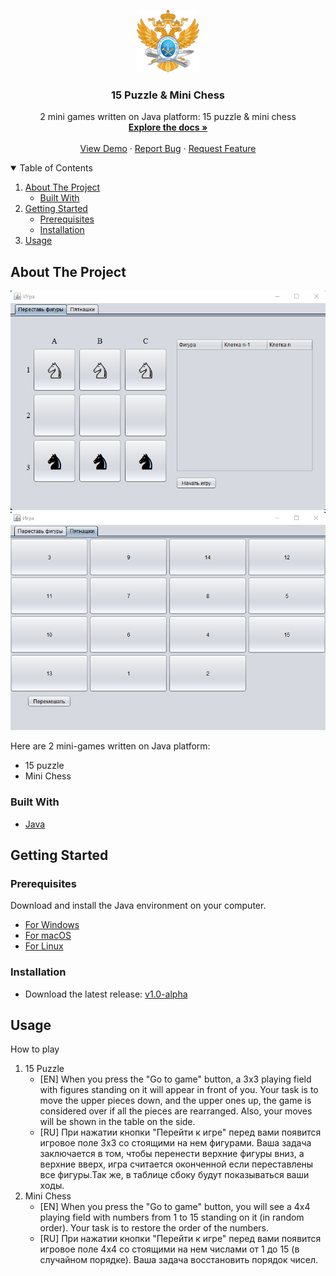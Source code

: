 <!-- PROJECT LOGO -->
<p align="center">
  <a>
    <img src="images/logo.png" alt="Logo" width="100" height="100">
  </a>

  <h3 align="center">15 Puzzle & Mini Chess</h3>

  <p align="center">
    2 mini games written on Java platform: 15 puzzle & mini chess
    <br />
    <a href="https://github.com/xuancanhit99/MiniChessAnd15Puzzle"><strong>Explore the docs »</strong></a>
    <br />
    <br />
    <a href="https://github.com/xuancanhit99/MiniChessAnd15Puzzle">View Demo</a>
    ·
    <a href="https://github.com/xuancanhit99/MiniChessAnd15Puzzle/issues">Report Bug</a>
    ·
    <a href="https://github.com/xuancanhit99/MiniChessAnd15Puzzle/issues">Request Feature</a>
  </p>



<!-- TABLE OF CONTENTS -->
<details open="open">
  <summary>Table of Contents</summary>
  <ol>
    <li>
      <a href="#about-the-project">About The Project</a>
      <ul>
        <li><a href="#built-with">Built With</a></li>
      </ul>
    </li>
    <li>
      <a href="#getting-started">Getting Started</a>
      <ul>
        <li><a href="#prerequisites">Prerequisites</a></li>
        <li><a href="#installation">Installation</a></li>
      </ul>
    </li>
    <li><a href="#usage">Usage</a></li>
  </ol>
</details>



<!-- ABOUT THE PROJECT -->
## About The Project

[![15 Puzzle][product-screenshot]](https://en.wikipedia.org/wiki/15_puzzle)
[![Mini Chess][product-screenshot1]]()

Here are 2 mini-games written on Java platform:
* 15 puzzle
* Mini Chess


### Built With

* [Java](https://www.java.com/)


<!-- GETTING STARTED -->
## Getting Started

### Prerequisites

Download and install the Java environment on your computer.

* [For Windows](https://www.oracle.com/java/technologies/downloads/#jdk17-windows)
* [For macOS](https://www.oracle.com/java/technologies/downloads/#jdk17-mac)
* [For Linux](https://www.oracle.com/java/technologies/downloads/#jdk17-linux)
### Installation

* Download the latest release: [v1.0-alpha](https://github.com/xuancanhit99/MiniChessAnd15Puzzle/releases/tag/v1.0-alpha)

<!-- USAGE EXAMPLES -->
## Usage
How to play
1. 15 Puzzle
    * [EN] When you press the "Go to game" button, a 3x3 playing field with figures standing on it will appear in front of you. Your task is to move the upper pieces down, and the upper ones up, the game is considered over if all the pieces are rearranged. Also, your moves will be shown in the table on the side.
    * [RU] При нажатии кнопки "Перейти к игре" перед вами появится игровое поле 3х3 со стоящими на нем фигурами. Ваша задача заключается в том, чтобы перенести верхние фигуры вниз, а верхние вверх, игра считается оконченной если переставлены все фигуры.Так же, в таблице сбоку будут показываться ваши ходы.
2. Mini Chess
    * [EN] When you press the "Go to game" button, you will see a 4x4 playing field with numbers from 1 to 15 standing on it (in random order). Your task is to restore the order of the numbers.
    * [RU] При нажатии кнопки "Перейти к игре" перед вами появится игровое поле 4х4 со стоящими на нем числами от 1 до 15 (в случайном порядке). Ваша задача восстановить порядок чисел.

    



    

<!-- MARKDOWN LINKS & IMAGES -->
<!-- https://www.markdownguide.org/basic-syntax/#reference-style-links -->
[product-screenshot]: images/15puzzle.png
[product-screenshot1]: images/minichess.png
